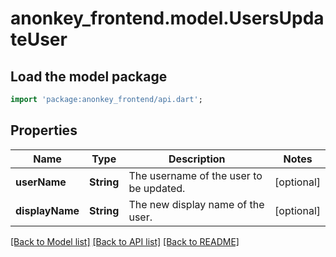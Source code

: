# anonkey_frontend.model.UsersUpdateUser

## Load the model package

```dart
import 'package:anonkey_frontend/api.dart';
```

## Properties

 Name            | Type       | Description                             | Notes      
-----------------|------------|-----------------------------------------|------------
 **userName**    | **String** | The username of the user to be updated. | [optional] 
 **displayName** | **String** | The new display name of the user.       | [optional] 

[[Back to Model list]](../README.md#documentation-for-models) [[Back to API list]](../README.md#documentation-for-api-endpoints) [[Back to README]](../README.md)


